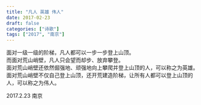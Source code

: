 ```yaml
---
title: "凡人 英雄 伟人"
date: 2017-02-23
draft: false
categories: ["诗歌"]
tags: ["2017", "南京"]
---
```


面对一级一级的阶梯，凡人都可以一步一步登上山顶。  
而面对荒山峭壁，凡人只会望而却步、放弃攀登。  
面对荒山峭壁还依然倔强地、顽强地向上攀爬并登上山顶的人，可以称之为英雄。  
面对荒山峭壁不仅自己登上山顶，还开荒建造阶梯，让所有人都可以登上山顶的人，可以称之为伟人。  

2017.2.23 南京  
